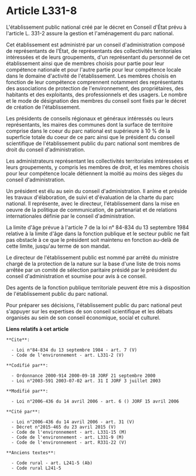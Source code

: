 # Article L331-8

L'établissement public national créé par le décret en Conseil d'État prévu à l'article L. 331-2 assure la gestion et
l'aménagement du parc national. 

Cet établissement est administré par un conseil d'administration composé de représentants de l'État, de représentants des
collectivités territoriales intéressées et de leurs groupements, d'un représentant du personnel de cet établissement ainsi
que de membres choisis pour partie pour leur compétence nationale et pour l'autre partie pour leur compétence locale dans le
domaine d'activité de l'établissement. Les membres choisis en fonction de leur compétence comprennent notamment des
représentants des associations de protection de l'environnement, des propriétaires, des habitants et des exploitants, des
professionnels et des usagers. Le nombre et le mode de désignation des membres du conseil sont fixés par le décret de
création de l'établissement. 

Les présidents de conseils régionaux et généraux intéressés ou leurs représentants, les maires des communes dont la surface
de territoire comprise dans le coeur du parc national est supérieure à 10 % de la superficie totale du coeur de ce parc ainsi
que le président du conseil scientifique de l'établissement public du parc national sont membres de droit du conseil
d'administration. 

Les administrateurs représentant les collectivités territoriales intéressées et leurs groupements, y compris les membres de
droit, et les membres choisis pour leur compétence locale détiennent la moitié au moins des sièges du conseil
d'administration. 

Un président est élu au sein du conseil d'administration. Il anime et préside les travaux d'élaboration, de suivi et
d'évaluation de la charte du parc national. Il représente, avec le directeur, l'établissement dans la mise en oeuvre de la
politique de communication, de partenariat et de relations internationales définie par le conseil d'administration. 

La limite d'âge prévue à l'article 7 de la loi n° 84-834 du 13 septembre 1984 relative à la limite d'âge dans la fonction
publique et le secteur public ne fait pas obstacle à ce que le président soit maintenu en fonction au-delà de cette limite,
jusqu'au terme de son mandat. 

Le directeur de l'établissement public est nommé par arrêté du ministre chargé de la protection de la nature sur la base
d'une liste de trois noms arrêtée par un comité de sélection paritaire présidé par le président du conseil d'administration
et soumise pour avis à ce conseil. 

Des agents de la fonction publique territoriale peuvent être mis à disposition de l'établissement public du parc national. 

Pour préparer ses décisions, l'établissement public du parc national peut s'appuyer sur les expertises de son conseil
scientifique et les débats organisés au sein de son conseil économique, social et culturel.

**Liens relatifs à cet article**

	**Cite**:

	  - Loi n°84-834 du 13 septembre 1984 - art. 7 (V)
	  - Code de l'environnement - art. L331-2 (V)

	**Codifié par**:

	  - Ordonnance 2000-914 2000-09-18 JORF 21 septembre 2000
	  - Loi n°2003-591 2003-07-02 art. 31 I JORF 3 juillet 2003

	**Modifié par**:

	  - Loi n°2006-436 du 14 avril 2006 - art. 6 () JORF 15 avril 2006

	**Cité par**:

	  - Loi n°2006-436 du 14 avril 2006 - art. 31 (V)
	  - Décret n°2015-465 du 23 avril 2015 (V)
	  - Code de l'environnement - art. L331-15 (M)
	  - Code de l'environnement - art. L331-9 (M)
	  - Code de l'environnement - art. R331-22 (V)

	**Anciens textes**:

	  - Code rural - art. L241-5 (Ab)
	  - Code rural L241-5
